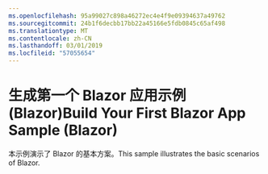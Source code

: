 ```yaml
---
ms.openlocfilehash: 95a99027c898a46272ec4e4f9e09394637a49762
ms.sourcegitcommit: 24b1f6decbb17bb22a45166e5fdb0845c65af498
ms.translationtype: MT
ms.contentlocale: zh-CN
ms.lasthandoff: 03/01/2019
ms.locfileid: "57055654"
---
```

# <a name="build-your-first-blazor-app-sample-blazor"></a><span data-ttu-id="223f6-101">生成第一个 Blazor 应用示例 (Blazor)</span><span class="sxs-lookup"><span data-stu-id="223f6-101">Build Your First Blazor App Sample (Blazor)</span></span>

<span data-ttu-id="223f6-102">本示例演示了 Blazor 的基本方案。</span><span class="sxs-lookup"><span data-stu-id="223f6-102">This sample illustrates the basic scenarios of Blazor.</span></span>
